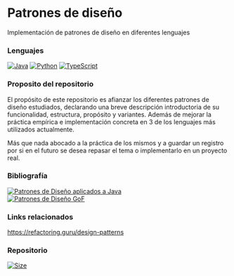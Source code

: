 # Patrones de diseño
Implementación de patrones de diseño en diferentes lenguajes

### Lenguajes
[![Java](	https://img.shields.io/badge/Java-DC322F?style=for-the-badge&logo=openjdk&logoColor=white)]()
[![Python](https://img.shields.io/badge/Python-ffde58?style=for-the-badge&logo=python&logoColor=blue)]()
[![TypeScript](https://img.shields.io/badge/TypeScript-007ACC?style=for-the-badge&logo=typescript&logoColor=white)]()

### Proposito del repositorio
El propósito de este repositorio es afianzar los diferentes patrones de diseño estudiados, declarando una breve descripción introductoria de su funcionalidad, estructura, propósito y variantes. Además de mejorar la práctica empírica e implementación concreta en 3 de los lenguajes más utilizados actualmente.

Más que nada abocado a la práctica de los mismos y a guardar un registro por si en el futuro se desea repasar el tema o implementarlo en un proyecto real.

### Bibliografía
[![Patrones de Diseño aplicados a Java](https://img.shields.io/badge/Patrones_de_diseño_aplicados_a_Java-Stephen_Stelting_y_Olav_Maassen-1abc9c.svg)]()</br>
[![Patrones de Diseño GoF](https://img.shields.io/badge/Patrones_de_diseño_GoF-E._Gamma_R._Helm_J._Vlissides-1abc9c.svg)]()

### Links relacionados
https://refactoring.guru/design-patterns

### Repositorio
[![Size](https://badge-size.herokuapp.com/jose-manuel-suarez/patrones/main)]()
	
